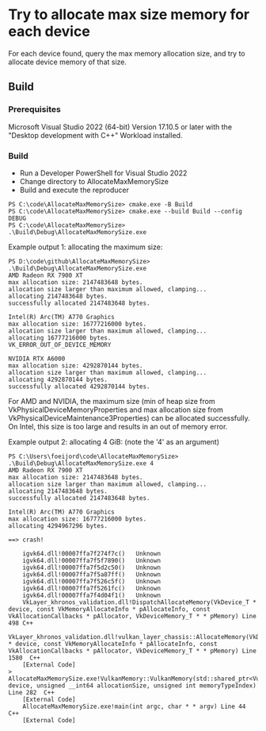 # Try to allocate max size memory for each device

For each device found, query the max memory allocation size, and try to allocate device memory of that size.

## Build

### Prerequisites
Microsoft Visual Studio 2022 (64-bit) Version 17.10.5 or later with the "Desktop development with C++" Workload installed.

### Build
- Run a Developer PowerShell for Visual Studio 2022
- Change directory to AllocateMaxMemorySize
- Build and execute the reproducer

```
PS C:\code\AllocateMaxMemorySize> cmake.exe -B Build
PS C:\code\AllocateMaxMemorySize> cmake.exe --build Build --config DEBUG
PS C:\code\AllocateMaxMemorySize> .\Build\Debug\AllocateMaxMemorySize.exe
```
Example output 1: allocating the maximum size:
```
PS D:\code\github\AllocateMaxMemorySize> .\Build\Debug\AllocateMaxMemorySize.exe
AMD Radeon RX 7900 XT
max allocation size: 2147483648 bytes.
allocation size larger than maximum allowed, clamping...
allocating 2147483648 bytes.
successfully allocated 2147483648 bytes.

Intel(R) Arc(TM) A770 Graphics
max allocation size: 16777216000 bytes.
allocation size larger than maximum allowed, clamping...
allocating 16777216000 bytes.
VK_ERROR_OUT_OF_DEVICE_MEMORY

NVIDIA RTX A6000
max allocation size: 4292870144 bytes.
allocation size larger than maximum allowed, clamping...
allocating 4292870144 bytes.
successfully allocated 4292870144 bytes.
```

For AMD and NVIDIA, the maximum size (min of heap size from VkPhysicalDeviceMemoryProperties and max allocation size from VkPhysicalDeviceMaintenance3Properties) can be allocated successfully. On Intel, this size is too large and results in an out of memory error.

Example output 2: allocating 4 GiB: (note the '4' as an argument)
```
PS C:\Users\foeijord\code\AllocateMaxMemorySize> .\Build\Debug\AllocateMaxMemorySize.exe 4
AMD Radeon RX 7900 XT
max allocation size: 2147483648 bytes.
allocation size larger than maximum allowed, clamping...
allocating 2147483648 bytes.
successfully allocated 2147483648 bytes.

Intel(R) Arc(TM) A770 Graphics
max allocation size: 16777216000 bytes.
allocating 4294967296 bytes.

==> crash!

 	igvk64.dll!00007ffa7f274f7c()	Unknown
 	igvk64.dll!00007ffa7f5f7890()	Unknown
 	igvk64.dll!00007ffa7f5d2c50()	Unknown
 	igvk64.dll!00007ffa7f5a87ff()	Unknown
 	igvk64.dll!00007ffa7f526c5f()	Unknown
 	igvk64.dll!00007ffa7f5261fc()	Unknown
 	igvk64.dll!00007ffa7f4d04f1()	Unknown
 	VkLayer_khronos_validation.dll!DispatchAllocateMemory(VkDevice_T * device, const VkMemoryAllocateInfo * pAllocateInfo, const VkAllocationCallbacks * pAllocator, VkDeviceMemory_T * * pMemory) Line 498	C++
 	VkLayer_khronos_validation.dll!vulkan_layer_chassis::AllocateMemory(VkDevice_T * device, const VkMemoryAllocateInfo * pAllocateInfo, const VkAllocationCallbacks * pAllocator, VkDeviceMemory_T * * pMemory) Line 1580	C++
 	[External Code]	
>	AllocateMaxMemorySize.exe!VulkanMemory::VulkanMemory(std::shared_ptr<VulkanDevice> device, unsigned __int64 allocationSize, unsigned int memoryTypeIndex) Line 282	C++
 	[External Code]	
 	AllocateMaxMemorySize.exe!main(int argc, char * * argv) Line 44	C++
 	[External Code]	
```
